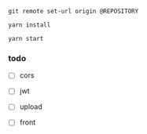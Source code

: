 ```
git remote set-url origin @REPOSITORY

yarn install

yarn start

```

### todo
 - [ ] cors

- [ ] jwt
- [ ] upload
- [ ] front